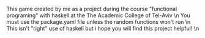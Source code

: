 This game created by me as a project during the course "functional programing" with haskell at the The Academic College of Tel-Aviv \n
You must use the package.yaml file unless the random functions won't run \n
This isn't "right" use of haskell but i hope you will find this project helpful! \n


